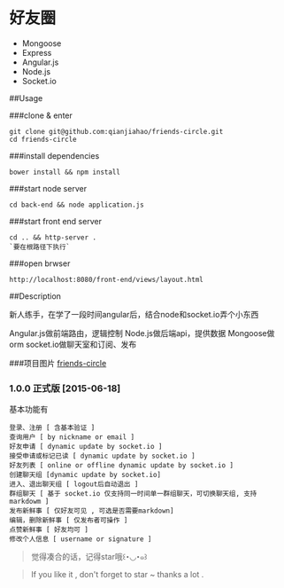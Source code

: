 # 好友圈
 
- Mongoose
- Express 
- Angular.js 
- Node.js 
- Socket.io 

##Usage

###clone & enter

    git clone git@github.com:qianjiahao/friends-circle.git
    cd friends-circle

###install dependencies

	bower install && npm install
    
###start node server

    cd back-end && node application.js
    
###start front end server

    cd .. && http-server .
    `要在根路径下执行`
    
###open brwser

    http://localhost:8080/front-end/views/layout.html


##Description

新人练手，在学了一段时间angular后，结合node和socket.io弄个小东西

Angular.js做前端路由，逻辑控制
Node.js做后端api，提供数据
Mongoose做orm
socket.io做聊天室和订阅、发布

###项目图片 [friends-circle](http://www.angularjs.cn/A1aQ)

### 1.0.0 正式版 [2015-06-18]

基本功能有

    登录、注册 [ 含基本验证 ]
    查询用户 [ by nickname or email ]
    好友申请 [ dynamic update by socket.io ]
    接受申请或标记已读 [ dynamic update by socket.io ]
    好友列表 [ online or offline dynamic update by socket.io ]
    创建聊天组 [dynamic update by socket.io]
    进入、退出聊天组 [ logout后自动退出 ]
    群组聊天 [ 基于 socket.io 仅支持同一时间单一群组聊天，可切换聊天组, 支持markdowm ]
    发布新鲜事 [ 仅好友可见 , 可选是否需要markdown]
    编辑，删除新鲜事 [ 仅发布者可操作 ]
    点赞新鲜事 [ 好友均可 ]
    修改个人信息 [ username or signature ]


>觉得凑合的话，记得star哦꒰･◡･๑꒱

> If you like it , don't forget to star ~ thanks a lot .

